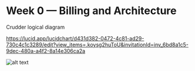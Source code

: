 # Week 0 — Billing and Architecture


Crudder logical diagram

https://lucid.app/lucidchart/d431d382-0472-4c81-ad29-730c4c1c3289/edit?view_items=.koysg2huToU&invitationId=inv_6bd8a1c5-9dec-480a-a4f2-8a14e306ca2a

![alt text](https://github.com/GhulamGhaus1/aws-bootcamp-crudder-2023/_docs/assets/2023-02-18_21-46.png?raw=true)
